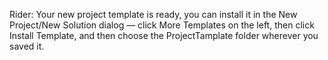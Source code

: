 Rider:
Your new project template is ready, you can install it in the New Project/New Solution dialog — click More Templates on the left, then click Install Template, and then choose the ProjectTamplate folder wherever you saved it.
